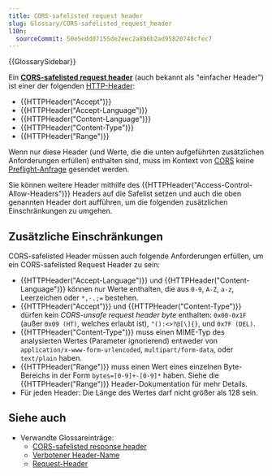 ```yaml
---
title: CORS-safelisted request header
slug: Glossary/CORS-safelisted_request_header
l10n:
  sourceCommit: 50e5edd07155de2eec2a8b6b2ad95820748cfec7
---
```


{{GlossarySidebar}}

Ein [**CORS-safelisted request header**](https://fetch.spec.whatwg.org/#cors-safelisted-request-header) (auch bekannt als "einfacher Header") ist einer der folgenden [HTTP-Header](/de/docs/Web/HTTP/Headers):

- {{HTTPHeader("Accept")}}
- {{HTTPHeader("Accept-Language")}}
- {{HTTPHeader("Content-Language")}}
- {{HTTPHeader("Content-Type")}}
- {{HTTPHeader("Range")}}

Wenn nur diese Header (und Werte, die die unten aufgeführten zusätzlichen Anforderungen erfüllen) enthalten sind, muss im Kontext von [CORS](/de/docs/Glossary/CORS) keine [Preflight-Anfrage](/de/docs/Glossary/preflight_request) gesendet werden.

Sie können weitere Header mithilfe des {{HTTPHeader("Access-Control-Allow-Headers")}} Headers auf die Safelist setzen und auch die oben genannten Header dort aufführen, um die folgenden zusätzlichen Einschränkungen zu umgehen.

## Zusätzliche Einschränkungen

CORS-safelisted Header müssen auch folgende Anforderungen erfüllen, um ein CORS-safelisted Request Header zu sein:

- {{HTTPHeader("Accept-Language")}} und {{HTTPHeader("Content-Language")}} können nur Werte enthalten, die aus `0-9`, `A-Z`, `a-z`, Leerzeichen oder `*,-.;=` bestehen.
- {{HTTPHeader("Accept")}} und {{HTTPHeader("Content-Type")}} dürfen kein _CORS-unsafe request header byte_ enthalten: `0x00-0x1F` (außer `0x09 (HT)`, welches erlaubt ist), `"():<>?@[\]{}`, und `0x7F (DEL)`.
- {{HTTPHeader("Content-Type")}} muss einen MIME-Typ des analysierten Wertes (Parameter ignorierend) entweder von `application/x-www-form-urlencoded`, `multipart/form-data`, oder `text/plain` haben.
- {{HTTPHeader("Range")}} muss einen Wert eines einzelnen Byte-Bereichs in der Form `bytes=[0-9]+-[0-9]*` haben.
  Siehe die {{HTTPHeader("Range")}} Header-Dokumentation für mehr Details.
- Für jeden Header: Die Länge des Wertes darf nicht größer als 128 sein.

## Siehe auch

- Verwandte Glossareinträge:
  - [CORS-safelisted response header](/de/docs/Glossary/CORS-safelisted_response_header)
  - [Verbotener Header-Name](/de/docs/Glossary/Forbidden_header_name)
  - [Request-Header](/de/docs/Glossary/Request_header)
